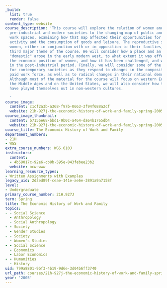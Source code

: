 ```yaml
---
_build:
  list: true
  render: false
content_type: website
course_description: 'This course will explore the relation of women and men in both
  pre-industrial and modern societies to the changing map of public and private (household)
  work spaces, examining how that map affected their opportunities for both productive
  activity and the consumption of goods and leisure. The reproductive strategies of
  women, either in conjunction with or in opposition to their families, will be the
  third major theme of the course. We will consider how a place and an ideal of the
  "domestic" arose in the early modern west, to what extent it was effective in limiting
  the economic position of women, and how it has been challenged, and with what success,
  in the post-industrial period. Finally, we will consider some of the policy implications
  for contemporary societies as they respond to changes in the composition of the
  paid work force, as well as to radical changes in their national demographic profiles.
  Although most of the material for the course will focus on western Europe since
  the Middle Ages and on the United States, we will also consider how these issues
  have played themselves out in non-western cultures.

  '
course_image:
  content: c1cf2a3b-a368-f97b-0663-3f94f688a2cf
  website: 21h-927j-the-economic-history-of-work-and-family-spring-2005
course_image_thumbnail:
  content: b7156e68-bbd1-9b0c-a464-da64b1765db4
  website: 21h-927j-the-economic-history-of-work-and-family-spring-2005
course_title: The Economic History of Work and Family
department_numbers:
- 21H
- WGS
extra_course_numbers: WGS.610J
instructors:
  content:
  - 4b59017c-92e6-cb8b-595e-843febee23b2
  website: ocw-www
learning_resource_types:
- Written Assignments with Examples
legacy_uid: 2d2ed89f-ceae-141e-ae6e-3891a9a7158f
level:
- Undergraduate
primary_course_number: 21H.927J
term: Spring
title: The Economic History of Work and Family
topics:
- - Social Science
  - Anthropology
  - Social Anthropology
- - Society
  - Gender Studies
- - Society
  - Women's Studies
- - Social Science
  - Economics
  - Labor Economics
- - Humanities
  - History
uid: 799a8801-9bf3-4b19-9d6e-3d04b6ff3740
url_path: courses/21h-927j-the-economic-history-of-work-and-family-spring-2005
year: '2005'
---
```

